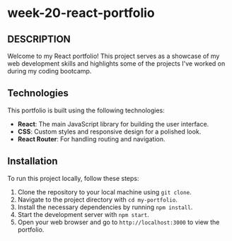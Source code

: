 # week-20-react-portfolio

## DESCRIPTION
Welcome to my React portfolio! This project serves as a showcase of my web development skills and highlights some of the projects I've worked on during my coding bootcamp.

## Technologies
This portfolio is built using the following technologies:
- **React**: The main JavaScript library for building the user interface.
- **CSS**: Custom styles and responsive design for a polished look.
- **React Router**: For handling routing and navigation.

## Installation
To run this project locally, follow these steps:

1. Clone the repository to your local machine using `git clone`.
2. Navigate to the project directory with `cd my-portfolio`.
3. Install the necessary dependencies by running `npm install`.
4. Start the development server with `npm start`.
5. Open your web browser and go to `http://localhost:3000` to view the portfolio.

